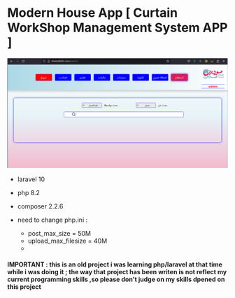 
# Modern House App [ Curtain WorkShop Management System APP ]

![img](https://github.com/khaledfathi/ModernHouse/blob/main/Diagrams/a.png?raw=true)

- laravel 10
- php 8.2 
- composer 2.2.6

- need to change php.ini : 
    - post_max_size = 50M
    - upload_max_filesize = 40M
    - 
#### IMPORTANT : this is an old project i was learning php/laravel at that time while i was doing it ; the way that project has been writen is not reflect my current programming skills ,so please don't judge on my skills dpened on this project
